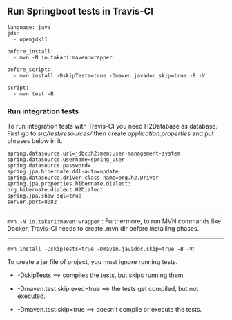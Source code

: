 ## Run Springboot tests in Travis-CI
```
language: java
jdk:
  - openjdk11

before_install:
  - mvn -N io.takari:maven:wrapper

before_script:
  - mvn install -DskipTests=true -Dmaven.javadoc.skip=true -B -V

script:
  - mvn test -B
```

### Run integration tests 
To run integration tests with Travis-CI you need H2Database as database.
First go to _src/test/resources/_ then create _application.properties_ and put phrases below in it.
```
spring.datasource.url=jdbc:h2:mem:user-management-system
spring.datasource.username=spring_user
spring.datasource.password=
spring.jpa.hibernate.ddl-auto=update
spring.datasource.driver-class-name=org.h2.Driver
spring.jpa.properties.hibernate.dialect: org.hibernate.dialect.H2Dialect
spring.jpa.show-sql=true
server.port=8082
```
___

`mvn -N io.takari:maven:wrapper` :
Furthermore, to run MVN commands like Docker, Travis-CI needs to create .mvn dir
before installing phases.
___

`mvn install -DskipTests=true -Dmaven.javadoc.skip=true -B -V`:

To create a jar file of project, you must ignore running tests.

- -DskipTests ==> compiles the tests, but skips running them
  

- -Dmaven.test.skip.exec=true ==> the tests get compiled, but not executed.


- -Dmaven.test.skip=true ==> doesn't compile or execute the tests.
